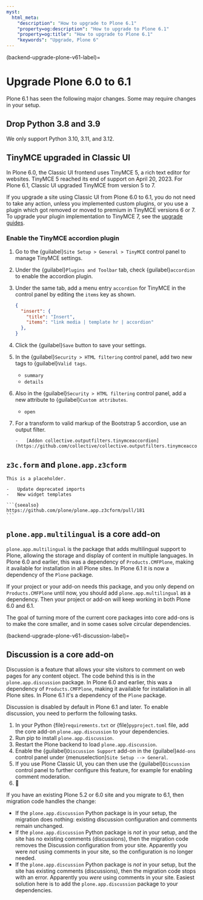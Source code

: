 ```yaml
---
myst:
  html_meta:
    "description": "How to upgrade to Plone 6.1"
    "property=og:description": "How to upgrade to Plone 6.1"
    "property=og:title": "How to upgrade to Plone 6.1"
    "keywords": "Upgrade, Plone 6"
---
```


(backend-upgrade-plone-v61-label)=

# Upgrade Plone 6.0 to 6.1

Plone 6.1 has seen the following major changes.
Some may require changes in your setup.


## Drop Python 3.8 and 3.9

We only support Python 3.10, 3.11, and 3.12.


## TinyMCE upgraded in Classic UI

In Plone 6.0, the Classic UI frontend uses TinyMCE 5, a rich text editor for websites.
TinyMCE 5 reached its end of support on April 20, 2023.
For Plone 6.1, Classic UI upgraded TinyMCE from version 5 to 7.

If you upgrade a site using Classic UI from Plone 6.0 to 6.1, you do not need to take any action, unless you implemented custom plugins, or you use a plugin which got removed or moved to premium in TinyMCE versions 6 or 7.
To upgrade your plugin implementation to TinyMCE 7, see the [upgrade guides](https://www.tiny.cloud/docs/tinymce/6/migration-from-5x/#plugins).


### Enable the TinyMCE accordion plugin

1.  Go to the {guilabel}`Site Setup > General > TinyMCE` control panel to manage TinyMCE settings.
1.  Under the {guilabel}`Plugins and Toolbar` tab, check {guilabel}`accordion` to enable the accordion plugin.
1.  Under the same tab, add a menu entry `accordion` for TinyMCE in the control panel by editing the `items` key as shown.

    ```json
    {
      "insert": {
        "title": "Insert",
        "items": "link media | template hr | accordion"
      },
    }
    ```

1.  Click the {guilabel}`Save` button to save your settings.
1.  In the {guilabel}`Security > HTML filtering` control panel, add two new tags to {guilabel}`Valid tags`.

    -   `summary`
    -   `details`

1.  Also in the {guilabel}`Security > HTML filtering` control panel, add a new attribute to {guilabel}`Custom attributes`.

    -   `open`

1.  For a transform to valid markup of the Bootstrap 5 accordion, use an output filter.

    ```{seealso}
    -   [Addon collective.outputfilters.tinymceaccordion](https://github.com/collective/collective.outputfilters.tinymceaccordion)
    ```


## `z3c.form` and `plone.app.z3cform`

````{todo}
This is a placeholder.

-   Update deprecated imports
-   New widget templates

```{seealso}
https://github.com/plone/plone.app.z3cform/pull/181
```
````


## `plone.app.multilingual` is a core add-on

`plone.app.multilingual` is the package that adds multilingual support to Plone, allowing the storage and display of content in multiple languages.
In Plone 6.0 and earlier, this was a dependency of `Products.CMFPlone`, making it available for installation in all Plone sites.
In Plone 6.1 it is now a dependency of the `Plone` package.

If your project or your add-on needs this package, and you only depend on `Products.CMFPlone` until now, you should add `plone.app.multilingual` as a dependency.
Then your project or add-on will keep working in both Plone 6.0 and 6.1.

The goal of turning more of the current core packages into core add-ons is to make the core smaller, and in some cases solve circular dependencies.


(backend-upgrade-plone-v61-discussion-label)=


## Discussion is a core add-on

Discussion is a feature that allows your site visitors to comment on web pages for any content object.
The code behind this is in the `plone.app.discussion` package.
In Plone 6.0 and earlier, this was a dependency of `Products.CMFPlone`, making it available for installation in all Plone sites.
In Plone 6.1 it's a dependency of the `Plone` package.

Discussion is disabled by default in Plone 6.1 and later.
To enable discussion, you need to perform the following tasks.

1.  In your Python {file}`requirements.txt` or {file}`pyproject.toml` file, add the core add-on `plone.app.discussion` to your dependencies.
1.  Run pip to install `plone.app.discussion`.
1.  Restart the Plone backend to load `plone.app.discussion`.
1.  Enable the {guilabel}`Discussion Support` add-on in the {guilabel}`Add-ons` control panel under {menuselection}`Site Setup --> General`.
1.  If you use Plone Classic UI, you can then use the {guilabel}`Discussion` control panel to further configure this feature, for example for enabling comment moderation.
1.  🍻

If you have an existing Plone 5.2 or 6.0 site and you migrate to 6.1, then migration code handles the change:

* If the `plone.app.discussion` Python package is in your setup, the migration does nothing: existing discussion configuration and comments remain unchanged.
* If the `plone.app.discussion` Python package is _not_ in your setup, and the site has no existing comments (discussions), then the migration code removes the Discussion configuration from your site.
  Apparently you were _not_ using comments in your site, so the configuration is no longer needed.
* If the `plone.app.discussion` Python package is _not_ in your setup, but the site has existing comments (discussions), then the migration code stops with an error.
  Apparently you _were_ using comments in your site.
  Easiest solution here is to add the `plone.app.discussion` package to your dependencies.
